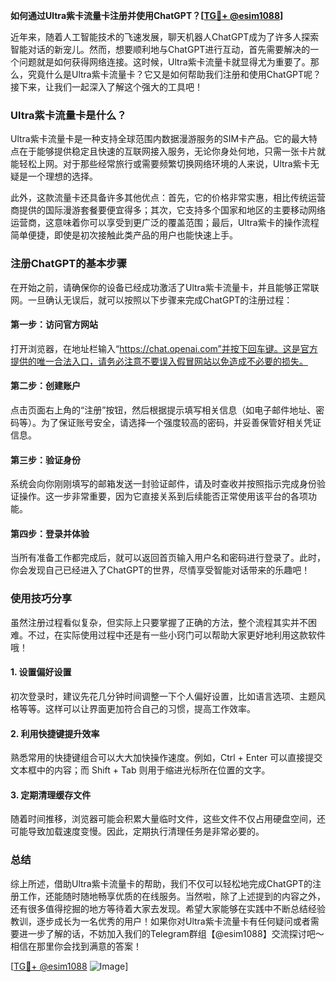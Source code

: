 **如何通过Ultra紫卡流量卡注册并使用ChatGPT？[[TG💪+ @esim1088](https://t.me/s/esim1088)]**

近年来，随着人工智能技术的飞速发展，聊天机器人ChatGPT成为了许多人探索智能对话的新宠儿。然而，想要顺利地与ChatGPT进行互动，首先需要解决的一个问题就是如何获得网络连接。这时候，Ultra紫卡流量卡就显得尤为重要了。那么，究竟什么是Ultra紫卡流量卡？它又是如何帮助我们注册和使用ChatGPT呢？接下来，让我们一起深入了解这个强大的工具吧！

### Ultra紫卡流量卡是什么？

Ultra紫卡流量卡是一种支持全球范围内数据漫游服务的SIM卡产品。它的最大特点在于能够提供稳定且快速的互联网接入服务，无论你身处何地，只需一张卡片就能轻松上网。对于那些经常旅行或需要频繁切换网络环境的人来说，Ultra紫卡无疑是一个理想的选择。

此外，这款流量卡还具备许多其他优点：首先，它的价格非常实惠，相比传统运营商提供的国际漫游套餐要便宜得多；其次，它支持多个国家和地区的主要移动网络运营商，这意味着你可以享受到更广泛的覆盖范围；最后，Ultra紫卡的操作流程简单便捷，即使是初次接触此类产品的用户也能快速上手。

### 注册ChatGPT的基本步骤

在开始之前，请确保你的设备已经成功激活了Ultra紫卡流量卡，并且能够正常联网。一旦确认无误后，就可以按照以下步骤来完成ChatGPT的注册过程：

#### 第一步：访问官方网站
打开浏览器，在地址栏输入“https://chat.openai.com”并按下回车键。这是官方提供的唯一合法入口，请务必注意不要误入假冒网站以免造成不必要的损失。

#### 第二步：创建账户
点击页面右上角的“注册”按钮，然后根据提示填写相关信息（如电子邮件地址、密码等）。为了保证账号安全，请选择一个强度较高的密码，并妥善保管好相关凭证信息。

#### 第三步：验证身份
系统会向你刚刚填写的邮箱发送一封验证邮件，请及时查收并按照指示完成身份验证操作。这一步非常重要，因为它直接关系到后续能否正常使用该平台的各项功能。

#### 第四步：登录并体验
当所有准备工作都完成后，就可以返回首页输入用户名和密码进行登录了。此时，你会发现自己已经进入了ChatGPT的世界，尽情享受智能对话带来的乐趣吧！

### 使用技巧分享

虽然注册过程看似复杂，但实际上只要掌握了正确的方法，整个流程其实并不困难。不过，在实际使用过程中还是有一些小窍门可以帮助大家更好地利用这款软件哦！

#### 1. 设置偏好设置
初次登录时，建议先花几分钟时间调整一下个人偏好设置，比如语言选项、主题风格等等。这样可以让界面更加符合自己的习惯，提高工作效率。

#### 2. 利用快捷键提升效率
熟悉常用的快捷键组合可以大大加快操作速度。例如，Ctrl + Enter 可以直接提交文本框中的内容；而 Shift + Tab 则用于缩进光标所在位置的文字。

#### 3. 定期清理缓存文件
随着时间推移，浏览器可能会积累大量临时文件，这些文件不仅占用硬盘空间，还可能导致加载速度变慢。因此，定期执行清理任务是非常必要的。

### 总结

综上所述，借助Ultra紫卡流量卡的帮助，我们不仅可以轻松地完成ChatGPT的注册工作，还能随时随地畅享优质的在线服务。当然啦，除了上述提到的内容之外，还有很多值得挖掘的地方等待着大家去发现。希望大家能够在实践中不断总结经验教训，逐步成长为一名优秀的用户！如果你对Ultra紫卡流量卡有任何疑问或者需要进一步了解的话，不妨加入我们的Telegram群组【@esim1088】交流探讨吧～相信在那里你会找到满意的答案！

[[TG💪+ @esim1088](https://t.me/s/esim1088) ![Image](https://i.postimg.cc/4NQfJmqS/Snipaste-2025-05-13-00-14-12.png)]